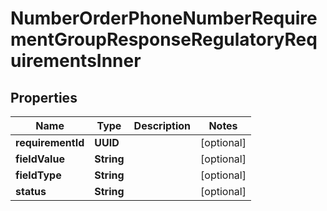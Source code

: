 

# NumberOrderPhoneNumberRequirementGroupResponseRegulatoryRequirementsInner


## Properties

| Name | Type | Description | Notes |
|------------ | ------------- | ------------- | -------------|
|**requirementId** | **UUID** |  |  [optional] |
|**fieldValue** | **String** |  |  [optional] |
|**fieldType** | **String** |  |  [optional] |
|**status** | **String** |  |  [optional] |



